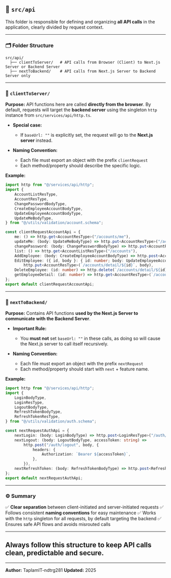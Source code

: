 ## 📂 `src/api`

This folder is responsible for defining and organizing **all API calls** in the application, clearly divided by request context.

---

### 🗂️ Folder Structure

```
src/api/
  ├── clientToServer/   # API calls from Browser (Client) to Next.js Server or Backend Server
  ├── nextToBackend/    # API calls from Next.js Server to Backend Server only
```

---

### 📌 `clientToServer/`

**Purpose:**
API functions here are called **directly from the browser**.
By default, requests will target the **backend server** using the singleton `http` instance from `src/services/api/http.ts`.

-   **Special case:**

    -   If `baseUrl: ""` is explicitly set, the request will go to the **Next.js server** instead.

-   **Naming Convention:**

    -   Each file must export an object with the prefix `clientRequest`
    -   Each method/property should describe the specific logic.

**Example:**

```ts
import http from "@/services/api/http";
import {
    AccountListResType,
    AccountResType,
    ChangePasswordBodyType,
    CreateEmployeeAccountBodyType,
    UpdateEmployeeAccountBodyType,
    UpdateMeBodyType,
} from "@/utils/validation/account.schema";

const clientRequestAccountApi = {
    me: () => http.get<AccountResType>("/accounts/me"),
    updateMe: (body: UpdateMeBodyType) => http.put<AccountResType>("/accounts/me", body),
    changePassword: (body: ChangePasswordBodyType) => http.put<AccountResType>("/accounts/change-password", body),
    list: () => http.get<AccountListResType>("/accounts"),
    AddEmployee: (body: CreateEmployeeAccountBodyType) => http.post<AccountResType>("/accounts", body),
    EditEmployee: ({ id, body }: { id: number; body: UpdateEmployeeAccountBodyType }) =>
        http.put<AccountResType>(`/accounts/detail/${id}`, body),
    DeleteEmployee: (id: number) => http.delete(`/accounts/detail/${id}`),
    getEmployeeDetail: (id: number) => http.get<AccountResType>(`/accounts/detail/${id}`),
};
export default clientRequestAccountApi;
```

---

### 📌 `nextToBackend/`

**Purpose:**
Contains API functions **used by the Next.js Server to communicate with the Backend Server**.

-   **Important Rule:**

    -   You **must not** set `baseUrl: ""` in these calls, as doing so will cause the Next.js server to call itself recursively.

-   **Naming Convention:**

    -   Each file must export an object with the prefix `nextRequest`
    -   Each method/property should start with `next` + feature name.

**Example:**

```ts
import http from "@/services/api/http";
import {
    LoginBodyType,
    LoginResType,
    LogoutBodyType,
    RefreshTokenBodyType,
    RefreshTokenResType,
} from "@/utils/validation/auth.schema";

const nextRequestAuthApi = {
    nextLogin: (body: LoginBodyType) => http.post<LoginResType>("/auth/login", body),
    nextLogout: (body: LogoutBodyType, accessToken: string) =>
        http.post("/auth/logout", body, {
            headers: {
                Authorization: `Bearer ${accessToken}`,
            },
        }),
    nextRefreshToken: (body: RefreshTokenBodyType) => http.post<RefreshTokenResType>("/auth/refresh-token", body, {}),
};
export default nextRequestAuthApi;
```

---

### ⚙️ Summary

✅ **Clear separation** between client-initiated and server-initiated requests
✅ Follows consistent **naming conventions** for easy maintenance
✅ Works with the `http` singleton for all requests, by default targeting the backend
✅ Ensures safe API flows and avoids misrouted calls

---

## **Always follow this structure to keep API calls clean, predictable and secure.**

---

**Author:** TaplamIT-ndtrg281
**Updated:** 2025
